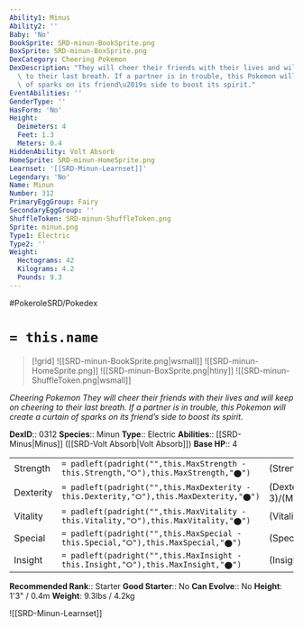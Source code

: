 ```yaml
---
Ability1: Minus
Ability2: ''
Baby: 'No'
BookSprite: SRD-minun-BookSprite.png
BoxSprite: SRD-minun-BoxSprite.png
DexCategory: Cheering Pokemon
DexDescription: "They will cheer their friends with their lives and will keep on cheering\
  \ to their last breath. If a partner is in trouble, this Pokemon will create a curtain\
  \ of sparks on its friend\u2019s side to boost its spirit."
EventAbilities: ''
GenderType: ''
HasForm: 'No'
Height:
  Deimeters: 4
  Feet: 1.3
  Meters: 0.4
HiddenAbility: Volt Absorb
HomeSprite: SRD-minun-HomeSprite.png
Learnset: '[[SRD-Minun-Learnset]]'
Legendary: 'No'
Name: Minun
Number: 312
PrimaryEggGroup: Fairy
SecondaryEggGroup: ''
ShuffleToken: SRD-minun-ShuffleToken.png
Sprite: minun.png
Type1: Electric
Type2: ''
Weight:
  Hectograms: 42
  Kilograms: 4.2
  Pounds: 9.3
---
```


#PokeroleSRD/Pokedex

# `= this.name`

> [!grid]
> ![[SRD-minun-BookSprite.png|wsmall]]
> ![[SRD-minun-HomeSprite.png]]
> ![[SRD-minun-BoxSprite.png|htiny]]
> ![[SRD-minun-ShuffleToken.png|wsmall]]


*Cheering Pokemon*
*They will cheer their friends with their lives and will keep on cheering to their last breath. If a partner is in trouble, this Pokemon will create a curtain of sparks on its friend’s side to boost its spirit.*

**DexID**:: 0312
**Species**:: Minun
**Type**:: Electric
**Abilities**:: [[SRD-Minus|Minus]] ([[SRD-Volt Absorb|Volt Absorb]])
**Base HP**:: 4

|           |                                                                                        |                                          |
| --------- | -------------------------------------------------------------------------------------- | ---------------------------------------- |
| Strength  | `= padleft(padright("",this.MaxStrength - this.Strength,"⭘"),this.MaxStrength,"⬤")`    | (Strength::1)/(MaxStrength::3)   |
| Dexterity | `= padleft(padright("",this.MaxDexterity - this.Dexterity,"⭘"),this.MaxDexterity,"⬤")` | (Dexterity:: 3)/(MaxDexterity::6) |
| Vitality  | `= padleft(padright("",this.MaxVitality - this.Vitality,"⭘"),this.MaxVitality,"⬤")`    | (Vitality::2)/(MaxVitality::4)   |
| Special   | `= padleft(padright("",this.MaxSpecial - this.Special,"⭘"),this.MaxSpecial,"⬤")`       | (Special::2)/(MaxSpecial::5)     |
| Insight   | `= padleft(padright("",this.MaxInsight - this.Insight,"⭘"),this.MaxInsight,"⬤")`       | (Insight::2)/(MaxInsight::5)     |


**Recommended Rank**:: Starter
**Good Starter**:: No
**Can Evolve**:: No
**Height**: 1'3" / 0.4m
**Weight**: 9.3lbs / 4.2kg

![[SRD-Minun-Learnset]]